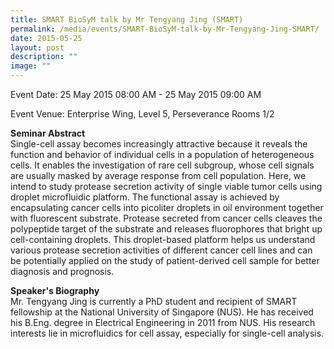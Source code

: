 ```yaml
---
title: SMART BioSyM talk by Mr Tengyang Jing (SMART)
permalink: /media/events/SMART-BioSyM-talk-by-Mr-Tengyang-Jing-SMART/
date: 2015-05-25
layout: post
description: ""
image: ""
---
```

Event Date: 25 May 2015 08:00 AM - 25 May 2015 09:00 AM

Event Venue: Enterprise Wing, Level 5, Perseverance Rooms 1/2

**Seminar Abstract**  
Single-cell assay becomes increasingly attractive because it reveals the function and behavior of individual cells in a population of heterogeneous cells. It enables the investigation of rare cell subgroup, whose cell signals are usually masked by average response from cell population. Here, we intend to study protease secretion activity of single viable tumor cells using droplet microfluidic platform. The functional assay is achieved by encapsulating cancer cells into picoliter droplets in oil environment together with fluorescent substrate. Protease secreted from cancer cells cleaves the polypeptide target of the substrate and releases fluorophores that bright up cell-containing droplets. This droplet-based platform helps us understand various protease secretion activities of different cancer cell lines and can be potentially applied on the study of patient-derived cell sample for better diagnosis and prognosis.  
  
**Speaker's Biography**  
Mr. Tengyang Jing is currently a PhD student and recipient of SMART fellowship at the National University of Singapore (NUS). He has received his B.Eng. degree in Electrical Engineering in 2011 from NUS. His research interests lie in microfluidics for cell assay, especially for single-cell analysis.